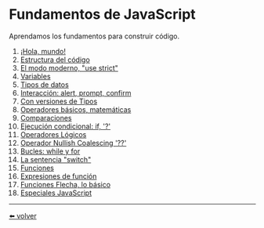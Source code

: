 # Fundamentos de JavaScript

Aprendamos los fundamentos para construir código.

1. [¡Hola, mundo!](https://github.com/VictorHugoAguilar/javascript-interview-questions-explained/tree/main/theory/first-steps/01_hello-world/readme.md)
2. [Estructura del código](https://github.com/VictorHugoAguilar/javascript-interview-questions-explained/tree/main/theory/first-steps/02_structure/readme.md)
3. [El modo moderno, "use strict"](https://github.com/VictorHugoAguilar/javascript-interview-questions-explained/tree/main/theory/first-steps/03_strict-mode/readme.md)
4. [Variables](https://github.com/VictorHugoAguilar/javascript-interview-questions-explained/tree/main/theory/first-steps/04_variables/readme.md)
5. [Tipos de datos](https://github.com/VictorHugoAguilar/javascript-interview-questions-explained/tree/main/theory/first-steps/05_types/readme.md)
6. [Interacción: alert, prompt, confirm](https://github.com/VictorHugoAguilar/javascript-interview-questions-explained/tree/main/theory/first-steps/06_alert-prompt-confirm/readme.md)
7. [Con versiones de Tipos](https://github.com/VictorHugoAguilar/javascript-interview-questions-explained/blob/main/theory/first-steps/07_type-conversions/readme.md)
8. [Operadores básicos, matemáticas](https://github.com/VictorHugoAguilar/javascript-interview-questions-explained/tree/main/theory/first-steps/08_operators/readme.md)
9. [Comparaciones](https://github.com/VictorHugoAguilar/javascript-interview-questions-explained/tree/main/theory/first-steps/09_comparison/readme.md)
10. [Ejecución condicional: if, '?'](https://github.com/VictorHugoAguilar/javascript-interview-questions-explained/blob/main/theory/first-steps/10_ifelse/readme.md)
11. [Operadores Lógicos](https://github.com/VictorHugoAguilar/javascript-interview-questions-explained/blob/main/theory/first-steps/11_logical-operators/readme.md)
12. [Operador Nullish Coalescing '??'](https://github.com/VictorHugoAguilar/javascript-interview-questions-explained/blob/main/theory/first-steps/12_nullish-coalescing-operator/readme.md)
13. [Bucles: while y for]()
14. [La sentencia "switch"]()
15. [Funciones]()
16. [Expresiones de función]()
17. [Funciones Flecha, lo básico](https://github.com/VictorHugoAguilar/javascript-interview-questions-explained/blob/main/theory/first-steps/17_arrow-functions-basics/readme.md)
18. [Especiales JavaScript](https://github.com/VictorHugoAguilar/javascript-interview-questions-explained/blob/main/theory/first-steps/18_javascript-specials/readme.md)

---
[⬅️ volver](https://github.com/VictorHugoAguilar/javascript-interview-questions-explained/blob/main/theory/readme.md)
